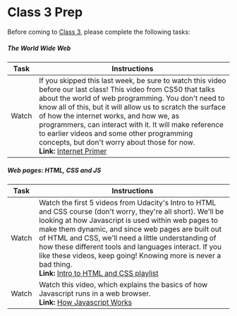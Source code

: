 # Class 3 Prep

Before coming to [Class 3](../class3), please complete the following tasks:

##### The World Wide Web

Task | Instructions | 
--------------|------------- |
Watch | If you skipped this last week, be sure to watch this video before our last class! This video from CS50 that talks about the world of web programming. You don't need to know all of this, but it will allow us to scratch the surface of how the internet works, and how we, as programmers, can interact with it. It will make reference to earlier videos and some other programming concepts, but don't worry about those for now.<br>**Link:** <a href="https://www.youtube.com/watch?v=oS_NAORY2Jw&list=PLhQjrBD2T382PCsb1fFV7aSujdErpyr6M&index=1" target="_blank">Internet Primer</a>

##### Web pages: HTML, CSS and JS

Task | Instructions | 
--------------|------------- |
Watch | Watch the first 5 videos from Udacity's Intro to HTML and CSS course (don't worry, they're all short). We'll be looking at how Javascript is used within web pages to make them dynamic, and since web pages are built out of HTML and CSS, we'll need a little understanding of how these different tools and languages interact. If you like these videos, keep going! Knowing more is never a bad thing.<br>**Link:** <a href="https://www.youtube.com/watch?v=1cZtdKNB9jo&list=PLAwxTw4SYaPmd5v7c9i883AwqVZquegHM" target="_blank">Intro to HTML and CSS playlist</a>
Watch | Watch this video, which explains the basics of how Javascript runs in a web browser.<br>**Link:** <a href="https://www.youtube.com/watch?v=t2rPO9_VLTo" target="_blank">How Javascript Works</a>